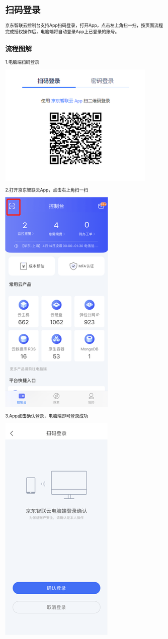 # 扫码登录
京东智联云控制台支持App扫码登录，打开App，点击左上角扫一扫，按页面流程完成授权操作后，电脑端将自动登录App上已登录的账号。
## 流程图解
1.电脑端扫码登录

![](../../../../image/JdcloudApp/PC扫码登录.png)

2.打开京东智联云App，点击右上角扫一扫

![](../../../../image/JdcloudApp/APP扫一扫.png)

3.App点击确认登录，电脑端即可登录成功

![](../../../../image/JdcloudApp/APP扫码登录.png)
